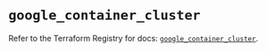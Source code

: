 # `google_container_cluster`

Refer to the Terraform Registry for docs: [`google_container_cluster`](https://registry.terraform.io/providers/hashicorp/google/6.43.0/docs/resources/container_cluster).

